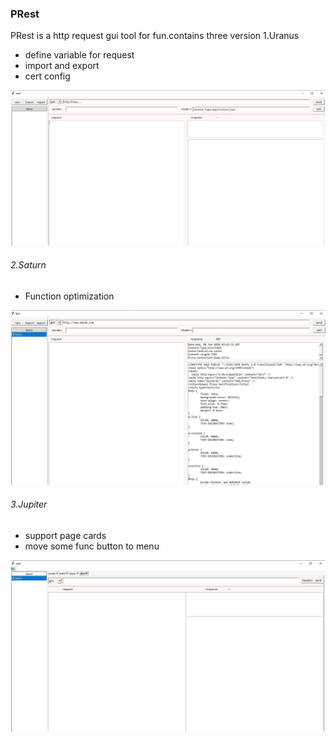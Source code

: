 ### PRest
PRest is a http request gui tool for fun.contains three version
1.Uranus

- define variable for request
- import and export
- cert config

![page](./img/uranus.JPG)

###### 2.Saturn
- Function optimization

![page](./img/Saturn.JPG)

###### 3.Jupiter
- support page cards
- move some func button to menu

![page](./img/Jupiter.JPG)

